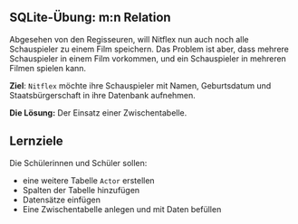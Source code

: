 ## SQLite-Übung: m:n Relation

Abgesehen von den Regisseuren, will Nitflex nun auch noch alle Schauspieler zu einem Film speichern. Das Problem ist aber, dass mehrere Schauspieler in einem Film vorkommen, und ein Schauspieler in mehreren Filmen spielen kann.

**Ziel**: `Nitflex` möchte ihre Schauspieler mit Namen, Geburtsdatum und Staatsbürgerschaft in ihre Datenbank aufnehmen.

**Die Lösung:** Der Einsatz einer Zwischentabelle.

## Lernziele

Die Schülerinnen und Schüler sollen:

- eine weitere Tabelle `Actor` erstellen
- Spalten der Tabelle hinzufügen
- Datensätze einfügen
- Eine Zwischentabelle anlegen und mit Daten befüllen
